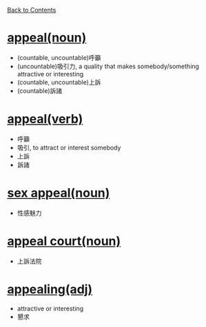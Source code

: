 ﻿[Back to Contents](../../../README.md)

# [appeal(noun)](https://www.oxfordlearnersdictionaries.com/definition/english/appeal_1)
- (countable, uncountable)呼籲
- (uncountable)吸引力, a quality that makes somebody/something attractive or interesting
- (countable, uncountable)上訴
- (countable)訴諸

# [appeal(verb)](https://www.oxfordlearnersdictionaries.com/definition/english/appeal_2)
- 呼籲
- 吸引, to attract or interest somebody
- 上訴
- 訴諸

# [sex appeal(noun)](https://www.oxfordlearnersdictionaries.com/definition/english/sex-appeal)
- 性感魅力

# [appeal court(noun)](https://www.oxfordlearnersdictionaries.com/definition/english/appeal-court)
- 上訴法院

# [appealing(adj)](https://www.oxfordlearnersdictionaries.com/definition/english/appealing)
- attractive or interesting
- 懇求

